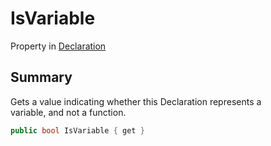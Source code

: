 # IsVariable

Property in [Declaration](yarn.compiler.declaration.md)

## Summary

Gets a value indicating whether this Declaration represents a\
variable, and not a function.

```csharp
public bool IsVariable { get }
```
